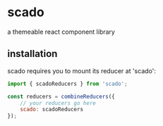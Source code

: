 # scado
a themeable react component library

## installation

scado requires you to mount its reducer at 'scado':

```javascript
import { scadoReducers } from 'scado';

const reducers = combineReducers({
    // your reducers go here
    scado: scadoReducers
});
```
